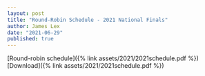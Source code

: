 ```yaml
---
layout: post
title: "Round-Robin Schedule - 2021 National Finals"
author: James Lex
date: "2021-06-29"
published: true
---
```


[Round-robin schedule]({% link assets/2021/2021schedule.pdf %}) [Download]({% link assets/2021/2021schedule.pdf %})
